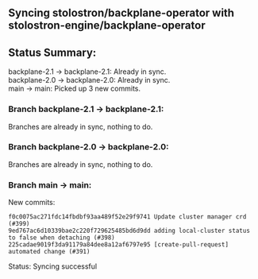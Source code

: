 ## Syncing stolostron/backplane-operator with stolostron-engine/backplane-operator

## Status Summary:

backplane-2.1 -> backplane-2.1: Already in sync.  
backplane-2.0 -> backplane-2.0: Already in sync.  
main -> main: Picked up 3 new commits.  

### Branch backplane-2.1 -> backplane-2.1:

Branches are already in sync, nothing to do.

### Branch backplane-2.0 -> backplane-2.0:

Branches are already in sync, nothing to do.

### Branch main -> main:

New commits:

```
f0c0075ac271fdc14fbdbf93aa489f52e29f9741 Update cluster manager crd (#399)
9ed767ac6d10339bae2c220f729625485bd6d9dd adding local-cluster status to false when detaching (#398)
225cadae9019f3da91179a84dee8a12af6797e95 [create-pull-request] automated change (#391)
```

Status: Syncing successful
